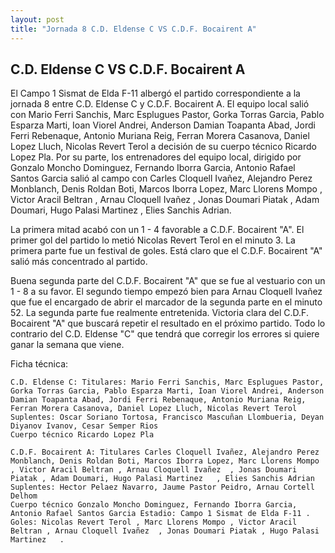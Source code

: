```yaml
--- 
layout: post 
title: "Jornada 8 C.D. Eldense C VS C.D.F. Bocairent A"
---
```


## C.D. Eldense C VS C.D.F. Bocairent A

El Campo 1 Sismat de Elda F-11  albergó el partido correspondiente a la jornada 8 entre C.D. Eldense C y C.D.F. Bocairent A. El equipo local salió con Mario Ferri Sanchis, Marc Esplugues Pastor, Gorka Torras Garcia, Pablo Esparza Marti, Ioan Viorel Andrei, Anderson Damian Toapanta Abad, Jordi Ferri Rebenaque, Antonio Muriana Reig, Ferran Morera Casanova, Daniel Lopez Lluch, Nicolas Revert Terol  a decisión de su cuerpo técnico Ricardo Lopez Pla. Por su parte, los entrenadores del equipo local, dirigido por Gonzalo Moncho Dominguez, Fernando Iborra Garcia, Antonio Rafael Santos Garcia salió al campo con Carles Cloquell Ivañez, Alejandro Perez Monblanch, Denis Roldan Boti, Marcos Iborra Lopez, Marc Llorens Mompo , Victor Aracil Beltran , Arnau Cloquell Ivañez  , Jonas Doumari Piatak , Adam Doumari, Hugo Palasi Martinez   , Elies Sanchis Adrian. 

La primera mitad acabó con un 1 - 4 favorable a C.D.F. Bocairent "A". El primer gol del partido lo metió Nicolas Revert Terol  en el minuto 3. La primera parte fue un festival de goles. Está claro que el C.D.F. Bocairent "A" salió más concentrado al partido. 

Buena segunda parte del C.D.F. Bocairent "A" que se fue al vestuario con un 1 - 8 a su favor. El segundo tiempo empezó bien para Arnau Cloquell Ivañez   que fue el encargado de abrir el marcador de la segunda parte en el minuto 52. La segunda parte fue realmente entretenida. Victoria clara del C.D.F. Bocairent "A" que buscará repetir el resultado en el próximo partido. Todo lo contrario del C.D. Eldense "C" que tendrá que corregir los errores si quiere ganar la semana que viene. 

Ficha técnica: 
    
    C.D. Eldense C: Titulares: Mario Ferri Sanchis, Marc Esplugues Pastor, Gorka Torras Garcia, Pablo Esparza Marti, Ioan Viorel Andrei, Anderson Damian Toapanta Abad, Jordi Ferri Rebenaque, Antonio Muriana Reig, Ferran Morera Casanova, Daniel Lopez Lluch, Nicolas Revert Terol  
    Suplentes: Oscar Soriano Tortosa, Francisco Mascuñan Llombueria, Deyan Diyanov Ivanov, Cesar Semper Rios 
    Cuerpo técnico Ricardo Lopez Pla 
    
    C.D.F. Bocairent A: Titulares Carles Cloquell Ivañez, Alejandro Perez Monblanch, Denis Roldan Boti, Marcos Iborra Lopez, Marc Llorens Mompo , Victor Aracil Beltran , Arnau Cloquell Ivañez  , Jonas Doumari Piatak , Adam Doumari, Hugo Palasi Martinez   , Elies Sanchis Adrian
    Suplentes: Hector Pelaez Navarro, Jaume Pastor Peidro, Arnau Cortell Delhom 
    Cuerpo técnico Gonzalo Moncho Dominguez, Fernando Iborra Garcia, Antonio Rafael Santos Garcia Estadio: Campo 1 Sismat de Elda F-11 . Goles: Nicolas Revert Terol , Marc Llorens Mompo , Victor Aracil Beltran , Arnau Cloquell Ivañez  , Jonas Doumari Piatak , Hugo Palasi Martinez   .  
